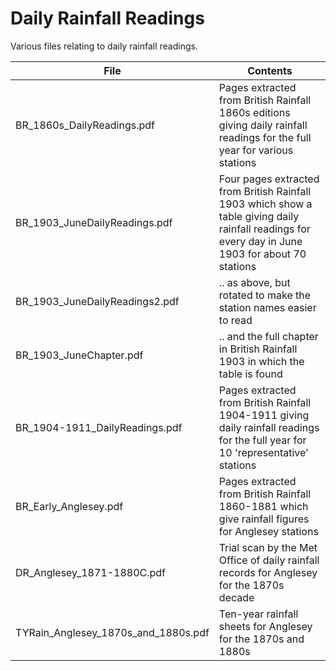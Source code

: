 # Daily Rainfall Readings

Various files relating to daily rainfall readings.

|File|Contents|
|----|--------|
|BR_1860s_DailyReadings.pdf|Pages extracted from British Rainfall 1860s editions giving daily rainfall readings for the full year for various stations|
|BR_1903_JuneDailyReadings.pdf|Four pages extracted from British Rainfall 1903 which show a table giving daily rainfall readings for every day in June 1903 for about 70 stations|
|BR_1903_JuneDailyReadings2.pdf|.. as above, but rotated to make the station names easier to read|
|BR_1903_JuneChapter.pdf|.. and the full chapter in British Rainfall 1903 in which the table is found|
|BR_1904-1911_DailyReadings.pdf|Pages extracted from British Rainfall 1904-1911 giving daily rainfall readings for the full year for 10 'representative' stations|
|BR_Early_Anglesey.pdf|Pages extracted from British Rainfall 1860-1881 which give rainfall figures for Anglesey stations|
|DR_Anglesey_1871-1880C.pdf|Trial scan by the Met Office of daily rainfall records for Anglesey for the 1870s decade|
|TYRain_Anglesey_1870s_and_1880s.pdf|Ten-year rainfall sheets for Anglesey for the 1870s and 1880s|